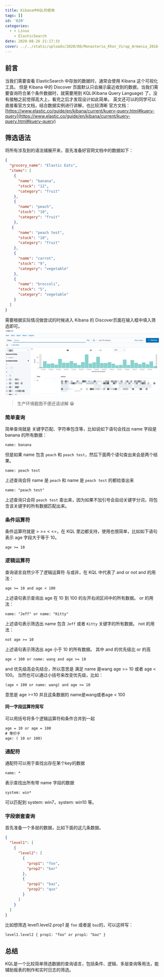 ```yaml
---
title: Kibana中KQL的使用
tags: []
id: '620'
categories:
  - - Linux
    - ElasticSearch
date: 2020-08-26 21:17:33
cover: ../../static/uploads/2020/08/Monasterio_Khor_Virap_Armenia_2016-10-01_DD_25.jpg
---
```




## 前言

当我们需要查看 ElasticSearch 中存放的数据时，通常会使用 Kibana 这个可视化工具。 但是 Kibana 中的 Discover 页面默认只会展示最近收到的数据，当我们需要查询符合某个条件数据时，就需要用到 KQL(Kibana Query Language) 了，没有接触之前觉得高大上，看完之后才发现设计如此简单。 英文还可以的同学可以直接看官方文档，结合数据实例进行讲解，也比较清晰 官方文档：[https://www.elastic.co/guide/en/kibana/current/kuery-query.html#kuery-query](https://www.elastic.co/guide/en/kibana/current/kuery-query.html#kuery-query)

## 筛选语法

将所有涉及到的语法铺展开来，首先准备好官网文档中的数据如下：

```json
{
  "grocery_name": "Elastic Eats",
  "items": [
    {
      "name": "banana",
      "stock": "12",
      "category": "fruit"
    },
    {
      "name": "peach",
      "stock": "10",
      "category": "fruit"
    },
   {
      "name": "peach test",
      "stock": "10",
      "category": "fruit"
    },
    {
      "name": "carrot",
      "stock": "9",
      "category": "vegetable"
    },
    {
      "name": "broccoli",
      "stock": "5",
      "category": "vegetable"
    }
  ]
}
```

需要根据实际情况做尝试的时候进入 Kibana 的 Discover页面在输入框中填入筛选即可。 [![](../static/uploads/2020/08/bf38129fb9a6a1d593feb32d28b50582.png)](../static/uploads/2020/08/bf38129fb9a6a1d593feb32d28b50582.png)

> 生产环境截图不便还请谅解 😁

### 简单查询

简单查询就是 关键字匹配、字符串包含等，比如说如下语句会找出 name 字段是 banana 的所有数据：

```kql
name: banana
```

但是如果 name 包含 `peach` 和 `peach test`，然后下面两个语句查出来会是两个结果。

```kql
name: peach test
```

上述查询会将 name 是 `peach` 和 name 是 `peach test` 的都给查出来

```kql
name: "peach test"
```

上述查询只会将 `peach test` 查出来，因为如果不加引号会自动关键字分词，将包含该关键字的所有数据匹配出来。

### 条件运算符

条件运算符就是 > >= < <=，在 KQL 里边都支持，使用也很简单，比如如下语句表示 age 字段大于等于 10。

```kql
age >= 10
```

### 逻辑运算符

查询语言自然少不了逻辑运算符 与或非，在 KQL 中代表了 and or not and 的用法：

```kql
age >= 10 and age < 100
```

上述语句表示查询出 age 在 10 到 100 的左开右闭区间中的所有数据。 or 的用法：

```kql
name: "Jeff" or name: "Kitty"
```

上述语句表示筛选出 name 包含 `Jeff` 或者 `Kitty` 关键字的所有数据。 not 的用法：

```kql
not age >= 10
```

上述语句表示筛选出 age 小于 10 的所有数据。 其中 and 的优先级比 or 的高

```kql
age < 100 or name: wang and age >= 10
```

and 优先级高会先结合，所以意思是 满足 name 是wang age >= 10 或者 age < 100。 当然也可以通过小括号来改变优先级，比如：

```kql
(age < 100 or name: wang) and age >= 10
```

意思是 age >=10 并且这条数据的 name是wang或者age < 100

#### 同一字段运算符简写

可以用括号将多个逻辑运算符和条件合并到一起

```kql
age = 10 or age = 100
# 等价于
age: ( 10 or 100)
```

### 通配符

通配符可以用于查找出存在某个key的数据

```kql
name: *
```

表示查找出所有带 name 字段的数据

```kql
system: win*
```

可以匹配到 system: win7，system: win10 等。

### 字段嵌套查询

首先准备一个多层的数据，比如下面的这几条数据。

```json
{
  "level1": [
    {
      "level2": [
        {
          "prop1": "foo",
          "prop2": "bar"
        },
        {
          "prop1": "baz",
          "prop2": "qux"
        }
      ]
    }
  ]
}
```

比如想筛选 level1.level2.prop1 是 `foo` 或者是 `baz`的，可以这样写：

```kql
level1.level2 { prop1: "foo" or prop1: "baz" }
```

## 总结

KQL是一个比较简单筛选数据的查询语言，包括条件、逻辑、多层查询等用法，能辅助报表的制作和实时日志的筛选。